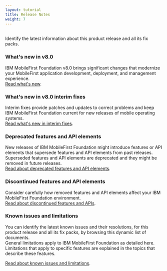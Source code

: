 ```yaml
---
layout: tutorial
title: Release Notes
weight: 7
---
```

<!-- NLS_CHARSET=UTF-8 -->
<br/>
Identify the latest information about this product release and all its fix packs.

### What's new in v8.0
IBM MobileFirst Foundation v8.0 brings significant changes that modernize your MobileFirst application development, deployment, and management experience.  
[Read what's new](whats-new/).

### What's new in v8.0 interim fixes
Interim fixes provide patches and updates to correct problems and keep IBM MobileFirst Foundation current for new releases of mobile operating systems.  
[Read what's new in interim fixes](interim-fixes).

### Deprecated features and API elements
New releases of IBM MobileFirst Foundation might introduce features or API elements that supersede features and API elements from past releases. Superseded features and API elements are deprecated and they might be removed in future releases.  
[Read about deprecated features and API elements](deprecated-discontinued).

### Discontinued features and API elements
Consider carefully how removed features and API elements affect your IBM MobileFirst Foundation environment.  
[Read about discontinued features and APIs](deprecated-discontinued).

### Known issues and limitations
You can identify the latest known issues and their resolutions, for this product release and all its fix packs, by browsing this dynamic list of documents.  
General limitations apply to IBM MobileFirst Foundation as detailed here. Limitations that apply to specific features are explained in the topics that describe these features.  

[Read about known issues and limitations](known-issues-limitations).


